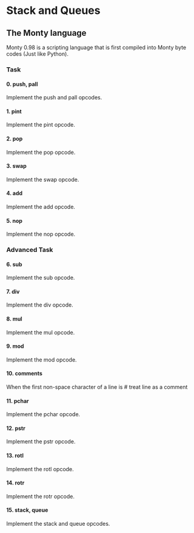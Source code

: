 <h1>Stack and Queues</h1>

<h2>The Monty language</h2>

<p>Monty 0.98 is a scripting language that is first compiled into Monty byte codes (Just like Python).</p>

<h3>Task</h3>

<h4>0. push, pall</h4>
<p>Implement the push and pall opcodes.</p>

<h4>1. pint</h4>
<p>Implement the pint opcode.</p>

<h4>2. pop</h4>
<p>Implement the pop opcode.</p>

<h4>3. swap</h4>
<p>Implement the swap opcode.</p>

<h4>4. add</h4>
<p>Implement the add opcode.</p>

<h4>5. nop</h4>
<p>Implement the nop opcode.</p>


<h3>Advanced Task</h3>

<h4>6. sub</h4>
<p>Implement the sub opcode.</p>

<h4>7. div</h4>
<p>Implement the div opcode.</p>

<h4>8. mul</h4>
<p>Implement the mul opcode.</p>

<h4>9. mod</h4>
<p>Implement the mod opcode.</p>

<h4>10. comments</h4>
<p>When the first non-space character of a line is # treat line as a comment</p>

<h4>11. pchar</h4>
<p>Implement the pchar opcode.</p>

<h4>12. pstr</h4>
<p>Implement the pstr opcode.</p>

<h4>13. rotl</h4>
<p>Implement the rotl opcode.</p>

<h4>14. rotr</h4>
<p>Implement the rotr opcode.</p>

<h4>15. stack, queue</h4>
<p>Implement the stack and queue opcodes.</p>